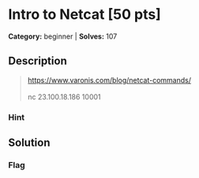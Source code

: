 # Intro to Netcat [50 pts]

**Category:** beginner
| **Solves:** 107

## Description
>https://www.varonis.com/blog/netcat-commands/<br><br>nc 23.100.18.186 10001

### Hint
 
## Solution

### Flag


